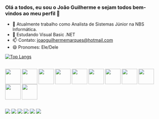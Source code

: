 ### Olá a todos, eu sou o João Guilherme e sejam todos bem-vindos ao meu perfil 👋

- 🔭 Atualmente trabalho como Analista de Sistemas Júnior na NBS Informática.
- 🌱 Estudando Visual Basic .NET
- 📫 Contato: joaoguilhermemarques@hotmail.com
- 😄 Pronomes: Ele/Dele

[![Top Langs](https://github-readme-stats.vercel.app/api/top-langs/?username=joaogui20&layout=compact&show_icons=true&theme=dracula)](https://github.com/joaogui20/github-readme-stats)

<div style="display: inline_block"><br>
  <img align="center" height="50" weight="50" src="https://cdn.jsdelivr.net/gh/devicons/devicon/icons/aftereffects/aftereffects-original.svg"/>
  <img align="center" height="50" weight="50" src="https://cdn.jsdelivr.net/gh/devicons/devicon/icons/premierepro/premierepro-original.svg" />
  <img align="center" height="50" weight="50" src="https://cdn.jsdelivr.net/gh/devicons/devicon/icons/photoshop/photoshop-plain.svg" />
  <img align="center" height="50" weight="50" src="https://cdn.jsdelivr.net/gh/devicons/devicon/icons/arduino/arduino-original-wordmark.svg"/>
  <img align="center" height="50" weight="50" src="https://cdn.jsdelivr.net/gh/devicons/devicon/icons/bootstrap/bootstrap-original.svg"/>
  <img align="center" height="50" weight="50" src="https://cdn.jsdelivr.net/gh/devicons/devicon/icons/html5/html5-original-wordmark.svg" />
  <img align="center" height="50" weight="50" src="https://cdn.jsdelivr.net/gh/devicons/devicon/icons/css3/css3-original-wordmark.svg" />
  <img align="center" height="50" weight="50" src="https://cdn.jsdelivr.net/gh/devicons/devicon/icons/javascript/javascript-original.svg" />
  <img align="center" height="50" weight="50" src="https://cdn.jsdelivr.net/gh/devicons/devicon/icons/python/python-original-wordmark.svg" />   
  <img align="center" height="50" weight="50" src="https://cdn.jsdelivr.net/gh/devicons/devicon/icons/django/django-plain.svg" />
  <img align="center" height="50" weight="50" src="https://cdn.jsdelivr.net/gh/devicons/devicon/icons/postgresql/postgresql-original-wordmark.svg" />
</div>          

##

<div>
  <a href="mailto:joaoguilhermemarques@hotmail.com"><img src="https://img.shields.io/badge/Gmail-D14836?style=for-the-badge&logo=gmail&logoColor=white" target="_blank"></a>
  <a href="https://www.instagram.com/ofcjaumzin"><img src="https://img.shields.io/badge/Instagram-E4405F?style=for-the-badge&logo=instagram&logoColor=white" target="_blank"></a>
  <a href="https://www.linkedin.com/in/joaogui/"><img src="https://img.shields.io/badge/LinkedIn-0077B5?style=for-the-badge&logo=linkedin&logoColor=white" target="_blank"></a>
  <a href="https://www.twitter.com/feyzinhu"><img src="https://img.shields.io/badge/Twitter-1DA1F2?style=for-the-badge&logo=twitter&logoColor=white" target="_blank"></a>
  <a href="https://www.twitch.tv/feyzinhu"><img src="https://img.shields.io/badge/Twitch-9146FF?style=for-the-badge&logo=twitch&logoColor=white" target="_blank"></a>
  <a href="https://www.youtube.com/Feyzaum"><img src="https://img.shields.io/badge/YouTube-FF0000?style=for-the-badge&logo=youtube&logoColor=white" target="_blank"></a>
</div>
